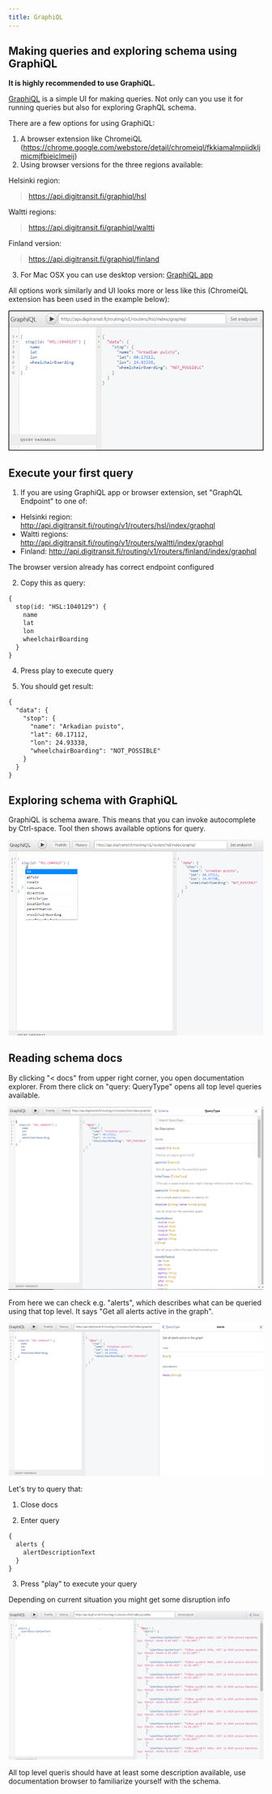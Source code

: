 ```yaml
---
title: GraphiQL
---
```

## Making queries and exploring schema using GraphiQL

**It is highly recommended to use GraphiQL.**

[GraphiQL](https://github.com/graphql/graphiql) is a simple UI for making queries. Not only can you use it for running queries but also for exploring GraphQL schema. 

There are a few options for using GraphiQL:

1) A browser extension like ChromeiQL (https://chrome.google.com/webstore/detail/chromeiql/fkkiamalmpiidkljmicmjfbieiclmeij)
2) Using browser versions for the three regions available:

Helsinki region:
> https://api.digitransit.fi/graphiql/hsl

Waltti regions:
> https://api.digitransit.fi/graphiql/waltti

Finland version:
> https://api.digitransit.fi/graphiql/finland

3) For Mac OSX you can use desktop version: [GraphiQL app](https://github.com/skevy/graphiql-app)

All options work similarly and UI looks more or less like this (ChromeiQL extension has been used in the example below):

![GraphiQL](./01GraphiQL.png)

## Execute your first query

1. If you are using GraphiQL app or browser extension, set "GraphQL Endpoint" to one of:
- Helsinki region: http://api.digitransit.fi/routing/v1/routers/hsl/index/graphql
- Waltti regions: http://api.digitransit.fi/routing/v1/routers/waltti/index/graphql
- Finland: http://api.digitransit.fi/routing/v1/routers/finland/index/graphql

The browser version already has correct endpoint configured

2. Copy this as query:

```
{
  stop(id: "HSL:1040129") {
    name
    lat
    lon
    wheelchairBoarding
  }
}
```

4. Press play to execute query

5. You should get result:

```
{
  "data": {
    "stop": {
      "name": "Arkadian puisto",
      "lat": 60.17112,
      "lon": 24.93338,
      "wheelchairBoarding": "NOT_POSSIBLE"
    }
  }
}
```

## Exploring schema with GraphiQL

GraphiQL is schema aware. This means that you can invoke autocomplete by Ctrl-space. Tool then shows available options for query.

![GraphiQL](./2GraphiQL-autocomplete.PNG)

## Reading schema docs

By clicking "< docs" from upper right corner, you open documentation explorer. From there click on "query: QueryType" opens all top level queries available.

![GraphiQL](./3GraphiQL-docs.PNG)

From here we can check e.g. "alerts", which describes what can be queried using that top level. It says "Get all alerts active in the graph".

![GraphiQL](./4GraphiQL-alerts.PNG)

Let's try to query that:

1. Close docs

2. Enter query
```
{
  alerts {
    alertDescriptionText
  }
}
```

3. Press "play" to execute your query


Depending on current situation you might get some disruption info

![GraphiQL](./5GraphiQL-alerts-results.PNG)

All top level queris should have at least some description available, use documentation browser to familiarize yourself with the schema.

